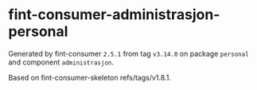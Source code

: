 # fint-consumer-administrasjon-personal

Generated by fint-consumer `2.5.1` from tag `v3.14.0` on package `personal` and component `administrasjon`.

Based on fint-consumer-skeleton refs/tags/v1.8.1.
